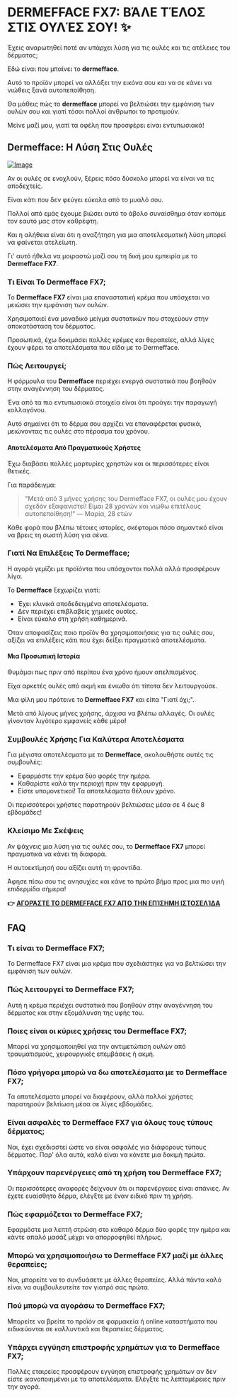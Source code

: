# DERMEFFACE FX7: ΒΆΛΕ ΤΈΛΟΣ ΣΤΙΣ ΟΥΛΈΣ ΣΟΥ! ✨

Έχεις αναρωτηθεί ποτέ αν υπάρχει λύση για τις ουλές και τις ατέλειες του δέρματος; 

Εδώ είναι που μπαίνει το **dermefface**. 

Αυτό το προϊόν μπορεί να αλλάξει την εικόνα σου και να σε κάνει να νιώθεις ξανά αυτοπεποίθηση. 

Θα μάθεις πώς το **dermefface** μπορεί να βελτιώσει την εμφάνιση των ουλών σου και γιατί τόσοι πολλοί άνθρωποι το προτιμούν. 

Μείνε μαζί μου, γιατί τα οφέλη που προσφέρει είναι εντυπωσιακά!

## Dermefface: Η Λύση Στις Ουλές

[![Image](https://www2.sellhealth.com/114/dermeffacefx7-damato-ad336x280.png)](https://gchaffi.com/78gjUgDc)

Αν οι ουλές σε ενοχλούν, ξέρεις πόσο δύσκολο μπορεί να είναι να τις αποδεχτείς. 

Είναι κάτι που δεν φεύγει εύκολα από το μυαλό σου.

Πολλοί από εμάς έχουμε βιώσει αυτό το άβολο συναίσθημα όταν κοιτάμε τον εαυτό μας στον καθρέφτη. 

Και η αλήθεια είναι ότι η αναζήτηση για μια αποτελεσματική λύση μπορεί να φαίνεται ατελείωτη.

Γι' αυτό ήθελα να μοιραστώ μαζί σου τη δική μου εμπειρία με το **Dermefface FX7**. 

### Τι Είναι Το Dermefface FX7;

Το **Dermefface FX7** είναι μια επαναστατική κρέμα που υπόσχεται να μειώσει την εμφάνιση των ουλών. 

Χρησιμοποιεί ένα μοναδικό μείγμα συστατικών που στοχεύουν στην αποκατάσταση του δέρματος.

Προσωπικά, έχω δοκιμάσει πολλές κρέμες και θεραπείες, αλλά λίγες έχουν φέρει τα αποτελέσματα που είδα με το Dermefface.

### Πώς Λειτουργεί;

Η φόρμουλα του **Dermefface** περιέχει ενεργά συστατικά που βοηθούν στην αναγέννηση του δέρματος. 

Ένα από τα πιο εντυπωσιακά στοιχεία είναι ότι προάγει την παραγωγή κολλαγόνου.

Αυτό σημαίνει ότι το δέρμα σου αρχίζει να επαναφέρεται φυσικά, μειώνοντας τις ουλές στο πέρασμα του χρόνου.

#### Αποτελέσματα Από Πραγματικούς Χρήστες

Έχω διαβάσει πολλές μαρτυρίες χρηστών και οι περισσότερες είναι θετικές. 

Για παράδειγμα:

> "Μετά από 3 μήνες χρήσης του Dermefface FX7, οι ουλές μου έχουν σχεδόν εξαφανιστεί! Είμαι 28 χρονών και νιώθω επιτέλους αυτοπεποίθηση!" 
> — Μαρία, 28 ετών

Κάθε φορά που βλέπω τέτοιες ιστορίες, σκέφτομαι πόσο σημαντικό είναι να βρεις τη σωστή λύση για σένα.

### Γιατί Να Επιλέξεις Το Dermefface;

Η αγορά γεμίζει με προϊόντα που υπόσχονται πολλά αλλά προσφέρουν λίγα. 

Το **Dermefface** ξεχωρίζει γιατί:

- Έχει κλινικά αποδεδειγμένα αποτελέσματα.
- Δεν περιέχει επιβλαβείς χημικές ουσίες.
- Είναι εύκολο στη χρήση καθημερινά.

Όταν αποφασίζεις ποιο προϊόν θα χρησιμοποιήσεις για τις ουλές σου, αξίζει να επιλέξεις κάτι που έχει δείξει πραγματικά αποτελέσματα.

#### Μια Προσωπική Ιστορία

Θυμάμαι πως πριν από περίπου ένα χρόνο ήμουν απελπισμένος. 

Είχα αρκετές ουλές από ακμή και ένιωθα ότι τίποτα δεν λειτουργούσε. 

Μια φίλη μου πρότεινε το **Dermefface FX7** και είπα "Γιατί όχι;". 

Μετά από λίγους μήνες χρήσης, άρχισα να βλέπω αλλαγές. Οι ουλές γίνονταν λιγότερο εμφανείς κάθε μέρα!

### Συμβουλές Χρήσης Για Καλύτερα Αποτελέσματα

Για μέγιστα αποτελέσματα με το **Dermefface**, ακολουθήστε αυτές τις συμβουλές:

- Εφαρμόστε την κρέμα δύο φορές την ημέρα.
- Καθαρίστε καλά την περιοχή πριν την εφαρμογή.
- Είστε υπομονετικοί! Τα αποτελέσματα θέλουν χρόνο.

Οι περισσότεροι χρήστες παρατηρούν βελτιώσεις μέσα σε 4 έως 8 εβδομάδες!

### Κλείσιμο Με Σκέψεις

Αν ψάχνεις μια λύση για τις ουλές σου, το **Dermefface FX7** μπορεί πραγματικά να κάνει τη διαφορά.

Η αυτοεκτίμησή σου αξίζει αυτή τη φροντίδα.

Άφησε πίσω σου τις ανησυχίες και κάνε το πρώτο βήμα προς μια πιο υγιή επιδερμίδα σήμερα!



**👉 [ΑΓΟΡΆΣΤΕ ΤΟ DERMEFFACE FX7 ΑΠΌ ΤΗΝ ΕΠΊΣΗΜΗ ΙΣΤΟΣΕΛΊΔΑ](https://gchaffi.com/78gjUgDc)**

## FAQ

### Τι είναι το Dermefface FX7;
Το Dermefface FX7 είναι μια κρέμα που σχεδιάστηκε για να βελτιώσει την εμφάνιση των ουλών. 

### Πώς λειτουργεί το Dermefface FX7;
Αυτή η κρέμα περιέχει συστατικά που βοηθούν στην αναγέννηση του δέρματος και στην εξομάλυνση της υφής του.

### Ποιες είναι οι κύριες χρήσεις του Dermefface FX7;
Μπορεί να χρησιμοποιηθεί για την αντιμετώπιση ουλών από τραυματισμούς, χειρουργικές επεμβάσεις ή ακμή.

### Πόσο γρήγορα μπορώ να δω αποτελέσματα με το Dermefface FX7;
Τα αποτελέσματα μπορεί να διαφέρουν, αλλά πολλοί χρήστες παρατηρούν βελτίωση μέσα σε λίγες εβδομάδες.

### Είναι ασφαλές το Dermefface FX7 για όλους τους τύπους δέρματος;
Ναι, έχει σχεδιαστεί ώστε να είναι ασφαλές για διάφορους τύπους δέρματος. Παρ' όλα αυτά, καλό είναι να κάνετε μια δοκιμή πρώτα.

### Υπάρχουν παρενέργειες από τη χρήση του Dermefface FX7;
Οι περισσότερες αναφορές δείχνουν ότι οι παρενέργειες είναι σπάνιες. Αν έχετε ευαίσθητο δέρμα, ελέγξτε με έναν ειδικό πριν τη χρήση.

### Πώς εφαρμόζεται το Dermefface FX7;
Εφαρμόστε μια λεπτή στρώση στο καθαρό δέρμα δύο φορές την ημέρα και κάντε απαλό μασάζ μέχρι να απορροφηθεί πλήρως.

### Μπορώ να χρησιμοποιήσω το Dermefface FX7 μαζί με άλλες θεραπείες;
Ναι, μπορείτε να το συνδυάσετε με άλλες θεραπείες. Αλλά πάντα καλό είναι να συμβουλευτείτε τον γιατρό σας πρώτα.

### Πού μπορώ να αγοράσω το Dermefface FX7;
Μπορείτε να βρείτε το προϊόν σε φαρμακεία ή online καταστήματα που ειδικεύονται σε καλλυντικά και θεραπείες δέρματος.

### Υπάρχει εγγύηση επιστροφής χρημάτων για το Dermefface FX7;
Πολλές εταιρείες προσφέρουν εγγύηση επιστροφής χρημάτων αν δεν είστε ικανοποιημένοι με τα αποτελέσματα. Ελέγξτε τις λεπτομέρειες πριν την αγορά.